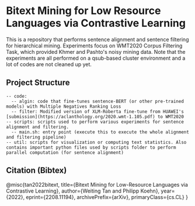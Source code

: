 # Bitext Mining for Low Resource Languages via Contrastive Learning

This is a repository that performs sentence alignment and sentence filtering for hierarchical mining. Experiments focus on WMT2020 Corpus Filtering Task, which provided Khmer and Pashto's noisy mining data. Note that the experiments are all performed on a qsub-based cluster environment and a lot of codes are not cleaned up yet. 

## Project Structure
````
-- code:
  -- algin: code that fine-tunes sentence-BERT (or other pre-trained models) with Multiple Negatives Ranking Loss
  -- filter: Modified version of XLM-Roberta fine-tune from HUAWEI's [submission](https://aclanthology.org/2020.wmt-1.105.pdf) to WMT2020
-- scripts: scripts used to perform various experiments for sentence alignment and filtering.
  -- main.sh: entry point (execute this to execute the whole alignment and filtering pipeline)
-- util: scripts for visualization or computing text statistics. Also contains important python files used by scripts folder to perform parallel computation (for sentence alignment)
````

## Citation (Bibtex)
@misc{tan2022bitext,
      title={Bitext Mining for Low-Resource Languages via Contrastive Learning}, 
      author={Weiting Tan and Philipp Koehn},
      year={2022},
      eprint={2208.11194},
      archivePrefix={arXiv},
      primaryClass={cs.CL}
}
